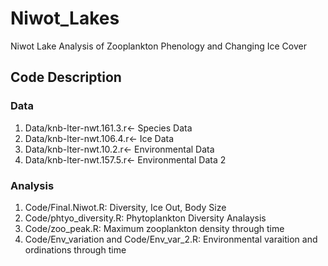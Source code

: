 # Niwot_Lakes
Niwot Lake Analysis of Zooplankton Phenology and Changing Ice Cover


## Code Description

### Data
1. Data/knb-lter-nwt.161.3.r<- Species Data
2. Data/knb-lter-nwt.106.4.r<- Ice Data
3. Data/knb-lter-nwt.10.2.r<- Environmental Data
4. Data/knb-lter-nwt.157.5.r<- Environmental Data 2

### Analysis
1. Code/Final.Niwot.R: Diversity, Ice Out, Body Size
2. Code/phtyo_diversity.R: Phytoplankton Diversity Analaysis
3. Code/zoo_peak.R: Maximum zooplankton density through time
4. Code/Env_variation and Code/Env_var_2.R: Environmental varaition and ordinations through time 
